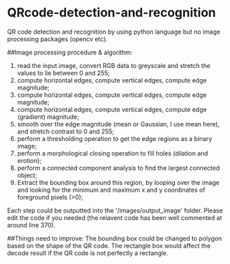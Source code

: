 # QRcode-detection-and-recognition

QR code detection and recognition by using python language but no image processing packages (opencv etc).

##Image processing procedure & algorithm:
1. read the input image, convert RGB data to greyscale and stretch the values to lie between 0 and 255;
2. compute horizontal edges, compute vertical edges, compute edge magnitude;
3. compute horizontal edges, compute vertical edges, compute edge magnitude;
4. compute horizontal edges, compute vertical edges, compute edge (gradient) magnitude;
5. smooth over the edge magnitude (mean or Gaussian, I use mean here), and stretch contrast to 0 and 255;
6. perform a thresholding operation to get the edge regions as a binary image;
7. perform a morphological closing operation to fill holes (dilation and erotion);
8. perform a connected component analysis to find the largest connected object;
9. Extract the bounding box around this region, by looping over the image and looking for the minimum and maximum x and y coordinates of foreground pixels (>0);

Each step could be outputted into the '/images/output_image' folder. Please edit the code if you needed (the relavent code has been well commented at around line 370).

##Things need to improve:
The bounding box could be changed to polygon based on the shape of the QR code.
The rectangle box would affect the decode result if the QR code is not perfectly a rectangle.
